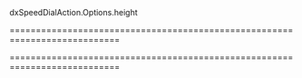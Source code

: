 <!--id-->dxSpeedDialAction.Options.height<!--/id-->
===========================================================================
<!--hidden--><!--/hidden-->
===========================================================================

